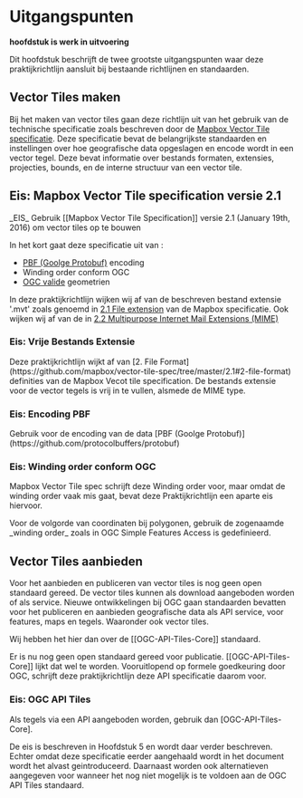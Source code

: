 # Uitgangspunten
**hoofdstuk is werk in uitvoering**

Dit hoofdstuk beschrijft de twee grootste uitgangspunten waar deze praktijkrichtlijn aansluit bij bestaande richtlijnen en standaarden.

## Vector Tiles maken

Bij het maken van vector tiles gaan deze richtlijn uit van het gebruik van de technische specificatie zoals beschreven door de [Mapbox Vector Tile specificatie](https://github.com/mapbox/vector-tile-spec). Deze specificatie bevat de belangrijkste standaarden en instellingen over hoe geografische data opgeslagen en encode wordt in een vector tegel. Deze bevat informatie over bestands formaten, extensies, projecties, bounds, en de interne structuur van een vector tile.

## Eis: Mapbox Vector Tile specification versie 2.1
<div class="advisement">
_EIS_ Gebruik [[Mapbox Vector Tile Specification]] versie 2.1 (January 19th, 2016) om vector tiles op te bouwen
</div>

In het kort gaat deze specificatie uit van :

* [PBF (Goolge Protobuf)](https://github.com/protocolbuffers/protobuf) encoding
* Winding order conform OGC
* [OGC valide](https://www.ogc.org/standards/sfa) geometrien

In deze praktijkrichtlijn wijken wij af van de beschreven bestand extensie '.mvt' zoals genoemd in [2.1 File extension](https://docs.mapbox.com/vector-tiles/specification/) van de Mapbox specificatie. Ook wijken wij af van de in [2.2 Multipurpose Internet Mail Extensions (MIME)](https://github.com/mapbox/vector-tile-spec/tree/master/2.1#22-multipurpose-internet-mail-extensions-mime)

### Eis: Vrije Bestands Extensie

<div class="advisement">
Deze praktijkrichtlijn wijkt af van [2. File Format](https://github.com/mapbox/vector-tile-spec/tree/master/2.1#2-file-format) definities van de Mapbox Vecot tile specification. De bestands extensie voor de vector tegels is vrij in te vullen, alsmede de MIME type.
</div>

### Eis: Encoding PBF

<div class="advisement">
Gebruik voor de encoding van de data [PBF (Goolge Protobuf)](https://github.com/protocolbuffers/protobuf)
</div>


### Eis: Winding order conform OGC
Mapbox Vector Tile spec schrijft deze Winding order voor, maar omdat de winding order vaak mis gaat, bevat deze Praktijkrichtlijn een aparte eis hiervoor.
<div class="advisement">
Voor de volgorde van coordinaten bij polygonen, gebruik de zogenaamde _winding order_ zoals in OGC Simple Features Access is gedefinieerd.
</div>

## Vector Tiles aanbieden

Voor het aanbieden en publiceren van vector tiles is nog geen open standaard gereed.  De vector tiles kunnen als download aangeboden worden of als service.
Nieuwe ontwikkelingen bij OGC gaan standaarden bevatten voor het publiceren en aanbieden geografische data als API service, voor features, maps en tegels. Waaronder ook vector tiles.

Wij hebben het hier dan over de  [[OGC-API-Tiles-Core]] standaard.

Er is nu nog geen open standaard gereed voor publicatie. [[OGC-API-Tiles-Core]] lijkt dat wel te worden.  Vooruitlopend op formele goedkeuring door OGC, schrijft deze praktijkrichtlijn deze API specificatie daarom voor.

### Eis: OGC API Tiles
<div class="advisement">
Als tegels via een API aangeboden worden, gebruik dan [OGC-API-Tiles-Core].
</div>

De eis is beschreven in Hoofdstuk 5 en wordt daar verder beschreven. Echter omdat deze specificatie eerder aangehaald wordt in het document wordt het alvast geintroduceerd. Daarnaast worden ook alternatieven aangegeven voor wanneer het nog niet mogelijk is te voldoen aan de OGC API Tiles standaard.
